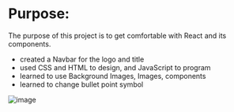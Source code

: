 # Purpose:
The purpose of this project is to get comfortable with React and its components.
- created a Navbar for the logo and title
- used CSS and HTML to design, and JavaScript to program
- learned to use Background Images, Images, components
- learned to change bullet point symbol

![image](https://github.com/user-attachments/assets/287574b6-2147-4df6-b07c-fab6d94fbf89)
